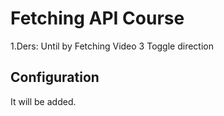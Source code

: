 # Fetching API Course

1.Ders: Until by Fetching Video 3 Toggle direction


## Configuration

It will be added.

